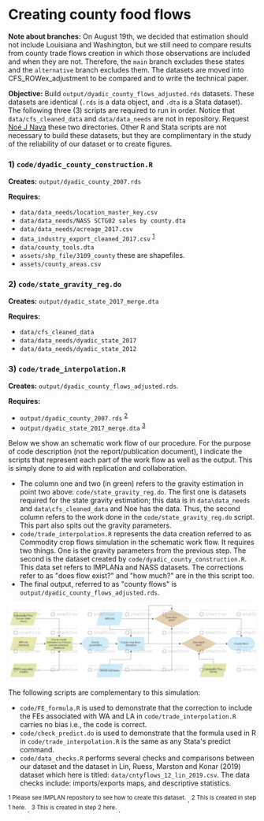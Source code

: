 # Creating county food flows

**Note about branches:** On August 19th, we decided that estimation should not include Louisiana and Washington, but we still need to compare results from county trade flows creation in which those observations are included and when they are not. Therefore, the `main` branch excludes these states and the `alternative` branch excludes them. The datasets are moved into CFS_ROWex_adjustment to be compared and to write the technical paper.

**Objective:** Build `output/dyadic_county_flows_adjusted.rds` datasets. These datasets are identical (`.rds` is a data object, and `.dta` is a Stata dataset). The following three (3) scripts are required to run in order. Notice that `data/cfs_cleaned_data` and `data/data_needs` are not in repository. Request [Noé J Nava](mailto:noejn2@illinois.edu) these two directories. Other R and Stata scripts are not necessary to build these datasets, but they are complimentary in the study of the reliability of our dataset or to create figures.

### 1) `code/dyadic_county_construction.R`

**Creates:** `output/dyadic_county_2007.rds`

**Requires:** 
- `data/data_needs/location_master_key.csv`
- `data/data_needs/NASS SCTG02 sales by county.dta`
- `data/data_needs/acreage_2017.csv`
- `data_industry_export_cleaned_2017.csv` <sup>[1](#footnote1)</sup>
- `data/county_tools.dta`
- `assets/shp_file/3109_county` these are shapefiles.
- `assets/county_areas.csv`

### 2) `code/state_gravity_reg.do`

**Creates:** `output/dyadic_state_2017_merge.dta`

**Requires:** 
- `data/cfs_cleaned_data`
- `data/data_needs/dyadic_state_2017`
- `data/data_needs/dyadic_state_2012`

### 3) `code/trade_interpolation.R`

**Creates:** `output/dyadic_county_flows_adjusted.rds`.

**Requires:** 
- `output/dyadic_county_2007.rds` <sup>[2](#footnote1)</sup>
- `output/dyadic_state_2017_merge.dta` <sup>[3](#footnote1)</sup>

Below we show an schematic work flow of our procedure. For the purpose of code description (not the report/publication document), I indicate the scripts that represent each part of the work flow as well as the output. This is simply done to aid with replication and collaboration.

- The column one and two (in green) refers to the gravity estimation in point two above: `code/state_gravity_reg.do`. The first one is datasets required for the state gravity estimation; this data is in `data\data_needs` and `data\cfs_cleaned_data` and Noe has the data. Thus, the second column refers to the work done in the `code/state_gravity_reg.do` script. This part also spits out the gravity parameters.
- `code/trade_interpolation.R` represents the data creation referred to as Commodity crop flows simulation in the schematic work flow. It requires two things. One is the gravity parameters from the previous step. The second is the dataset created by `code/dyadic_county_construction.R`. This data set refers to IMPLANa and NASS datasets. The corrections refer to as "does flow exist?" and "how much?" are in the this script too. 
- The final output, referred to as "county flows" is `output/dyadic_county_flows_adjusted.rds`.

![schematic work flow](assets/schematic_cnty_flows.png)

The following scripts are complementary to this simulation:

- `code/FE_formula.R` is used to demonstrate that the correction to include the FEs associated with WA and LA in `code/trade_interpolation.R` carries no bias i.e., the code is correct.
- `code/check_predict.do` is used to demonstrate that the formula used in R in `code/trade_interpolation.R` is the same as any Stata's predict command.
- `code/data_checks.R` performs several checks and comparisons between our dataset and the dataset in Lin, Ruess, Marston and Konar (2019) dataset which here is titled: `data/cntyflows_12_lin_2019.csv`. The data checks include: imports/exports maps, and descriptive statistics.

<sup name="footnote1">1 Please see IMPLAN repository to see how to create this dataset. </sup>.
<sup name="footnote2">2 This is created in step 1 here. </sup>.
<sup name="footnote2">3 This is created in step 2 here. </sup>.